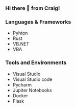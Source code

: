 ### Hi there 👋 from Craig!

### Languages & Frameworks
- Pyhton
- Rust
- VB.NET
- VBA

### Tools and Environments
- Visual Studio 
- Visual Studio code
- Pycharm
- Jupiter Notebooks
- Docker
- Flask


